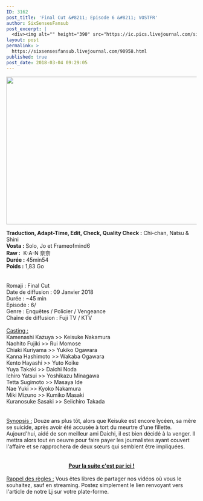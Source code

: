```yaml
---
ID: 3162
post_title: 'Final Cut &#8211; Episode 6 &#8211; VOSTFR'
author: SixSensesFansub
post_excerpt: |
  <div><img alt="" height="390" src="https://ic.pics.livejournal.com/sixsensesfansub/28580493/91460/91460_600.jpg" width="600"></div><p></p><p></p><b>Traduction, Adapt-Time, Edit, Check, Quality Check :</b> Chi-chan, Natsu &amp; Shini<br><b>Vosta :</b> Solo, Jo et Frameofmind6<br><b>Raw :</b> &nbsp;K-A-N &#22856;&#22856;<br><b>Dur&eacute;e :</b> 45min54<br><b>Poids :</b> 1,83 Go<br><br><br>Romaji : Final Cut<br>Date de diffusion : 09 Janvier 2018<br>Dur&eacute;e : ~45 min<br>Episode : 6/<br>Genre : Enqu&ecirc;tes / Policier / Vengeance<br>Cha&icirc;ne de diffusion : Fuji TV / KTV<br><br><u>Casting :</u><br>Kamenashi Kazuya &gt;&gt; Keisuke Nakamura<br>Naohito Fujiki &gt;&gt; Rui Momose<br>Chiaki Kuriyama &gt;&gt; Yukiko Ogawara<br>Kanna Hashimoto &gt;&gt; Wakaba Ogawara<br>Kento Hayashi &gt;&gt; Yuto Koike<br>Yuya Takaki &gt;&gt; Daichi Noda<br>Ichiro Yatsui &gt;&gt; Yoshikazu Minagawa<br>Tetta Sugimoto &gt;&gt; Masaya Ide<br>Nae Yuki &gt;&gt; Kyoko Nakamura<br>Miki Mizuno &gt;&gt; Kumiko Masaki<br>Kuranosuke Sasaki &gt;&gt; Seiichiro Takada<br><br><br><u>Synopsis :</u> Douze ans plus t&ocirc;t, alors que Keisuke est encore lyc&eacute;en, sa m&egrave;re se suicide, apr&egrave;s avoir &eacute;t&eacute; accus&eacute;e &agrave; tort du meurtre d'une fillette. Aujourd'hui, aid&eacute; de son meilleur ami Daichi, il est bien d&eacute;cid&eacute; &agrave; la venger. Il mettra alors tout en oeuvre pour faire payer les journalistes ayant couvert l'affaire et se rapprochera de deux s&oelig;urs qui semblent &ecirc;tre impliqu&eacute;es.<br><br><br><div><b><a href="http://six-senses.actifforum.com/t7912-final-cut-episode-6-vostfr" rel="nofollow">Pour la suite c'est par ici !</a></b></div><br><u>Rappel des r&egrave;gles :</u> Vous &ecirc;tes libres de partager nos vid&eacute;os o&ugrave; vous le souhaitez, sauf en streaming. Postez simplement le lien renvoyant vers l'article de notre Lj sur votre plate-forme.
layout: post
permalink: >
  https://sixsensesfansub.livejournal.com/90958.html
published: true
post_date: 2018-03-04 09:29:05
---
```

<div style="text-align:center"><img alt="" height="390" src="https://united-subs.dearclouds.com/wp-content/uploads/2018/04/8b7f44e1a069559063f6f0780e78605a.jpg" width="600" /></div><p style="text-align: center;"></p><p style="text-align: center;"></p><b>Traduction, Adapt-Time, Edit, Check, Quality Check :</b> Chi-chan, Natsu &amp; Shini<br /><b>Vosta :</b> Solo, Jo et Frameofmind6<br /><b>Raw :</b> &nbsp;K-A-N 奈奈<br /><b>Dur&eacute;e :</b> 45min54<br /><b>Poids :</b> 1,83 Go<br /><br /><br />Romaji : Final Cut<br />Date de diffusion : 09 Janvier 2018<br />Dur&eacute;e : ~45 min<br />Episode : 6/<br />Genre : Enqu&ecirc;tes / Policier / Vengeance<br />Cha&icirc;ne de diffusion : Fuji TV / KTV<br /><br /><u>Casting :</u><br />Kamenashi Kazuya &gt;&gt; Keisuke Nakamura<br />Naohito Fujiki &gt;&gt; Rui Momose<br />Chiaki Kuriyama &gt;&gt; Yukiko Ogawara<br />Kanna Hashimoto &gt;&gt; Wakaba Ogawara<br />Kento Hayashi &gt;&gt; Yuto Koike<br />Yuya Takaki &gt;&gt; Daichi Noda<br />Ichiro Yatsui &gt;&gt; Yoshikazu Minagawa<br />Tetta Sugimoto &gt;&gt; Masaya Ide<br />Nae Yuki &gt;&gt; Kyoko Nakamura<br />Miki Mizuno &gt;&gt; Kumiko Masaki<br />Kuranosuke Sasaki &gt;&gt; Seiichiro Takada<br /><br /><br /><u>Synopsis :</u> Douze ans plus t&ocirc;t, alors que Keisuke est encore lyc&eacute;en, sa m&egrave;re se suicide, apr&egrave;s avoir &eacute;t&eacute; accus&eacute;e &agrave; tort du meurtre d&#39;une fillette. Aujourd&#39;hui, aid&eacute; de son meilleur ami Daichi, il est bien d&eacute;cid&eacute; &agrave; la venger. Il mettra alors tout en oeuvre pour faire payer les journalistes ayant couvert l&#39;affaire et se rapprochera de deux s&oelig;urs qui semblent &ecirc;tre impliqu&eacute;es.<br /><br /><br /><div style="text-align:center"><b><a href="http://six-senses.actifforum.com/t7912-final-cut-episode-6-vostfr" rel="nofollow">Pour la suite c&#39;est par ici !</a></b></div><br /><u>Rappel des r&egrave;gles :</u> Vous &ecirc;tes libres de partager nos vid&eacute;os o&ugrave; vous le souhaitez, sauf en streaming. Postez simplement le lien renvoyant vers l&#39;article de notre Lj sur votre plate-forme.